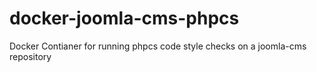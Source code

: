 # docker-joomla-cms-phpcs
Docker Contianer for running phpcs code style checks on a joomla-cms repository

